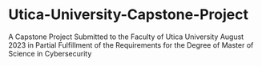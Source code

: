 # Utica-University-Capstone-Project
A Capstone Project Submitted to the Faculty of Utica University August 2023 in Partial Fulfillment of the Requirements for the Degree of Master of Science in Cybersecurity
